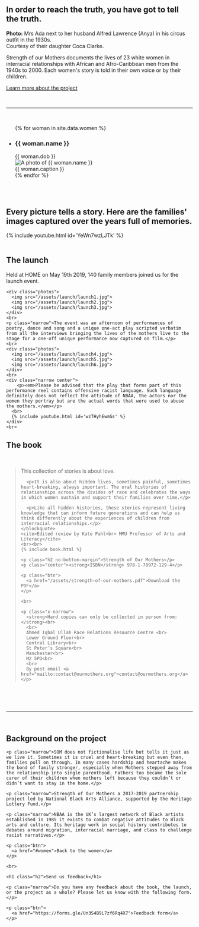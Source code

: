 <section>
  <div class="hero__wrapper">
    <div class="hero">
      <div class="content">
        <h1 class="hero__title narrow">In order to reach the truth, you have got to tell the truth.</h1>
      </div>
    </div>
  </div>

  <div class="hero__caption">
    <div class="content">
      <div class="hero__caption-text">
        <strong>Photo:</strong> Mrs Ada next to her husband Alfred Lawrence (Anya) in his circus outfit in the 1930s.<br> Courtesy of their daughter Coca Clarke.
      </div>
    </div>
  </div>

  <div class="content">
    <p class="h2 narrow">Strength of our Mothers documents the lives of 23 white women in interracial relationships with African and Afro-Caribbean men from the 1940s to 2000. Each women's story is told in their own voice or by their children.</p>
    <p class="btn">
      <a href="#about">Learn more about the project</a>
    </p>
  </div>
  <br>
</section>

<hr>

<section id="women">
  <div class="content">
    <br>
    <ul class="women reset">
      {% for woman in site.data.women %}
        <li class="woman">
          <h3 class="woman__name">{{ woman.name }}</h3>
          <div class="woman__dob">{{ woman.dob }}</div>
          <img src="/assets/women/{{ woman.photo }}" class="woman__photo" alt="A photo of {{ woman.name }}">
          <div class="woman__caption">{{ woman.caption }}</div>
        </li>
      {% endfor %}
    </ul>
  </div>
  <br><br>
</section>

<section>
  <div class="theme-2">
    <div class="content content--padding">
      <h2 class="narrow">Every picture tells a story. Here are the families' images captured over the years full of memories.</h2>
      {% include youtube.html id='YeWn7wzLJTk' %}
    </div>
    <br>
  </div>
</section>

<section id="performances">
  <div class="theme-3">
    <div class="content content--padding">
      <h1>The launch</h1>
    </div>
  </div>

  <div class="content">
    <p class="h2 narrow">Held at HOME on May 19th 2019, 140 family members joined us for the launch event.</p>

    <div class="photos">
      <img src="/assets/launch/launch1.jpg">
      <img src="/assets/launch/launch2.jpg">
      <img src="/assets/launch/launch3.jpg">
    </div>
    <br>
    <p class="narrow">The event was an afternoon of performances of poetry, dance and song and a unique one-act play scripted verbatim from all the interviews bringing the lives of the mothers live to the stage for a one-off unique performance now captured on film.</p>
    <br>
    <div class="photos">
      <img src="/assets/launch/launch4.jpg">
      <img src="/assets/launch/launch5.jpg">
      <img src="/assets/launch/launch6.jpg">
    </div>
    <br>
    <div class="narrow center">
        <p><em>Please be advised that the play that forms part of this performance reel contains offensive racist language. Such language definitely does not reflect the attitude of NBAA, the actors nor the women they portray but are the actual words that were used to abuse the mothers.</em></p>
      <br>
      {% include youtube.html id='wzTHyhEwmGs' %}
    </div>
    <br>

  </div>
</section>

<section id="book">
  <div class="theme-3">
    <div class="content content--padding">
      <h1>The book</h1>
    </div>
  </div>

  <div class="content">
    <br>
    <blockquote class="x-narrow">
      <p>This collection of stories is about love.</p>

      <p>It is also about hidden lives, sometimes painful, sometimes heart-breaking, always important. The oral histories of relationships across the divides of race and celebrates the ways in which women sustain and support their families over time.</p>

      <p>Like all hidden histories, these stories represent living knowledge that can inform future generations and can help us think differently about the experiences of children from interracial relationships.</p>
    </blockquote>
    <cite>Edited review by Kate Pahl<br> MMU Professor of Arts and Literacy</cite>
    <br><br>
    {% include book.html %}

    <p class="h2 no-bottom-margin">Strength of Our Mothers</p>
    <p class="center"><strong>ISBN</strong> 978-1-78972-129-4</p>

    <p class="btn">
      <a href="/assets/strength-of-our-mothers.pdf">Download the PDF</a>
    </p>

    <br>

    <p class="x-narrow">
      <strong>Hard copies can only be collected in person from:</strong><br>
      <br>
      Ahmed Iqbal Ullah Race Relations Resource Centre <br>
      Lower Ground Floor<br>
      Central Library<br>
      St Peter’s Square<br>
      Manchester<br>
      M2 5PD<br>
      <br>
      By post email <a href="mailto:contact@ourmothers.org">contact@ourmothers.org</a>
    </p>

  </div>
</section>

<br><br><br>

<hr>

<section id="about">
  <div class="content">
    <br>
    <h1 class="h2">Background on the project</h1>

    <p class="narrow">SOM does not fictionalise life but tells it just as we live it. Sometimes it is cruel and heart-breaking but even then, families pull on through. In many cases hardship and heartache makes the bond of family stronger, especially when Mothers stepped away from the relationship into single parenthood. Fathers too became the sole carer of their children when mothers left because they couldn’t or didn’t want to stay in the home.</p>

    <p class="narrow">Strength of Our Mothers a 2017-2019 partnership project led by National Black Arts Alliance, supported by the Heritage Lottery Fund.</p>

    <p class="narrow">NBAA is the UK’s largest network of Black artists established in 1985 it exists to combat negative attitudes to Black arts and culture. Its heritage work in social history contributes to debates around migration, interracial marriage, and class to challenge racist narratives.</p>

    <p class="btn">
      <a href="#women">Back to the women</a>
    </p>

    <br>

    <h1 class="h2">Send us feedback</h1>

    <p class="narrow">Do you have any feedback about the book, the launch, or the project as a whole? Please let us know with the following form.</p>

    <p class="btn">
      <a href="https://forms.gle/Un3S4B9L7zf6Rq4X7">Feedback form</a>
    </p>

  </div>
</section>
